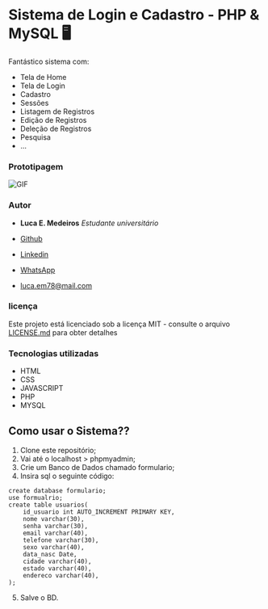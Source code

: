 # Sistema de Login e Cadastro - PHP & MySQL 🖥
Fantástico sistema com:
<br>
<ul>
  <li>Tela de Home</li>
  <li>Tela de Login</li>
  <li>Cadastro</li>
  <li>Sessões</li>
  <li>Listagem de Registros</li>
  <li>Edição de Registros</li>
  <li>Deleção de Registros</li>
  <li>Pesquisa</li>
  <li>...</li>
</ul> 

### Prototipagem 

![GIF](GitHub/sistemacadastrophp.gif)

### Autor

* **Luca E. Medeiros** *Estudante universitário*

* [Github](https://github.com/lucaem)

* [Linkedin](https://www.linkedin.com/in/luca-estrella-medeiros/)
* [WhatsApp](https://api.whatsapp.com/send?phone=5567999977177)
* luca.em78@mail.com

### licença

Este projeto está licenciado sob a licença MIT - consulte o arquivo [LICENSE.md](LICENSE) para obter detalhes

### Tecnologias utilizadas

* HTML
* CSS
* JAVASCRIPT
* PHP
* MYSQL


## Como usar o Sistema??

1. Clone este repositório;
2. Vai até o localhost > phpmyadmin;
3. Crie um Banco de Dados chamado formulario;
4. Insira sql o seguinte código: 

~~~~
create database formulario;
use formualrio;
create table usuarios(
    id_usuario int AUTO_INCREMENT PRIMARY KEY,
    nome varchar(30),
    senha varchar(30),
    email varchar(40),
    telefone varchar(30),
    sexo varchar(40),
    data_nasc Date,
    cidade varchar(40),
    estado varchar(40),
    endereco varchar(40),
);
~~~~

5. Salve o BD. 





